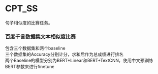 # CPT_SS
句子相似度的比赛任务。

### 百度千言数据集文本相似度比赛
包含三个数据集和两个baseline</br>
三个数据集的Accuracy分别计分，求和后作为总成绩进行排名</br>
两个Baseline的模型分别为BERT+Linear和BERT+TextCNN，使用中文预训练BERT参数来进行finetune</br>

